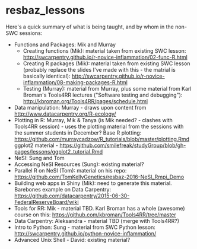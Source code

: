 # resbaz_lessons

Here's a quick summary of what is being taught, and by whom in the non-SWC sessions:
 - Functions and Packages: Mik and Murray
   - Creating functions (Mik): material taken from existing SWC lesson: http://swcarpentry.github.io/r-novice-inflammation/02-func-R.html
   - Creating R packages (Mik): material taken from existing SWC lesson (probably replace the slides I've made with this - the matrial is basically identical): http://swcarpentry.github.io/r-novice-inflammation/08-making-packages-R.html
   - Testing (Murray): material from Murray, plus some material from Karl Broman's Tools4RR lectures ("Software testing and debugging"): http://kbroman.org/Tools4RR/pages/schedule.html 
 - Data manipulation: Murray - draws upon content from http://www.datacarpentry.org/R-ecology/
 - Plotting in R: Murray, Mik & Tanya (is Mik needed? - clashes with Tools4RR session) - uses the plotting material from the sessions with the summer students in December?  Base R plotting: https://github.com/murraycadzow/R_tutorials/blob/master/plotting.Rmd
   ggplot2 material - https://github.com/smilefreak/studyGroup/blob/gh-pages/lessons/ggplot2_tutorial.Rmd
 - NeSI: Sung and Tom
  - Accessing NeSI Resources (Sung): existing material?
  - Parallel R on NeSI (Tom): material on his repo: https://github.com/TomKellyGenetics/resbaz-2016-NeSI_Rmpi_Demo
 - Building web apps in Shiny (Mik): need to generate this material.  Barebones example on Data Carpentry: https://github.com/datacarpentry/2015-06-30-FederalReserveBoard/wiki
 - Tools for RR: Mik - material TBD.  Karl Broman has a whole (awesome) course on this: https://github.com/kbroman/Tools4RR/tree/master
 - Data Carpentry: Aleksandra - material TBD (merge with Tools4RR?)
 - Intro to Python: Sung - material from SWC Python lesson: http://swcarpentry.github.io/python-novice-inflammation/
 - Advanced Unix Shell - David: existing material?
